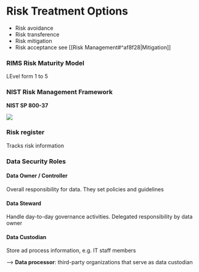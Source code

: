 # Risk Treatment Options

- Risk avoidance
- Risk transference
- Risk mitigation
- Risk acceptance
see [[Risk Management#^af8f28|Mitigation]]
### RIMS Risk Maturity Model
LEvel form 1 to 5

### NIST Risk Management Framework

**NIST SP 800-37**

<img src="https://th.bing.com/th/id/R.659477c920d8407b29f0d3593709ec56?rik=DkOMe8W0EmgxwA&pid=ImgRaw&r=0">

### Risk register
Tracks risk information

### Data Security Roles

#### Data Owner / Controller
Overall responsibility for data. They set policies and guidelines 
#### Data Steward
Handle day-to-day governance activities. Delegated responsibility by data owner
#### Data Custodian
Store ad process information, e.g. IT staff members

--> **Data processor**: third-party organizations that serve as data custodian